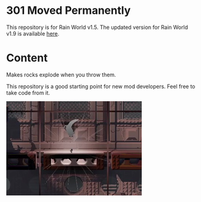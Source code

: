# 301 Moved Permanently
This repository is for Rain World v1.5. The updated version for Rain World v1.9 is available [here](https://github.com/Dual-Iron/hydrogen-rocks).

# Content
Makes rocks explode when you throw them.

This repository is a good starting point for new mod developers. Feel free to take code from it.

![](boom.jpg)
